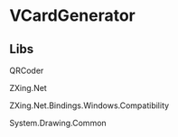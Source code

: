 # VCardGenerator

## Libs

QRCoder

ZXing.Net

ZXing.Net.Bindings.Windows.Compatibility

System.Drawing.Common
